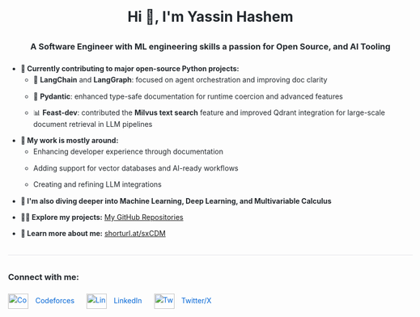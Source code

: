 <!DOCTYPE html>
<html lang="en">
<head>
  <meta charset="UTF-8">
  <meta name="viewport" content="width=device-width, initial-scale=1.0">
  <title>Yassin Hashem's GitHub Profile</title>
  <style>
    body {
      font-family: -apple-system, BlinkMacSystemFont, 'Segoe UI', Roboto, Oxygen, Ubuntu, Cantarell, 'Open Sans', 'Helvetica Neue', sans-serif;
      line-height: 1.6;
      color: #24292e;
      max-width: 800px;
      margin: 0 auto;
      padding: 20px;
    }
    h1, h3 {
      margin-bottom: 20px;
    }
    p {
      margin-bottom: 16px;
    }
    hr {
      border: 0;
      height: 1px;
      background-color: #e1e4e8;
      margin: 30px 0;
    }
    ul {
      padding-left: 25px;
    }
    li {
      margin-bottom: 10px;
    }
    .connect-section img {
      margin-right: 10px;
      vertical-align: middle;
    }
    .view-counter {
      display: inline-block;
      background-color: #f6f8fa;
      border-radius: 6px;
      padding: 5px 10px;
      font-size: 14px;
    }
    .connect-section a {
      display: inline-block;
      margin-right: 20px;
      margin-bottom: 10px;
      text-decoration: none;
      color: #0366d6;
    }
    .connect-section a:hover {
      text-decoration: underline;
    }
  </style>
</head>
<body>
  <h1 align="center">Hi 👋, I'm Yassin Hashem</h1>
  <h3 align="center">A Software Engineer with ML engineering skills a passion for Open Source, and AI Tooling</h3>
  
  <ul>
    <li><strong>💼 Currently contributing to major open-source Python projects:</strong>
      <ul>
        <li>🧠 <strong>LangChain</strong> and <strong>LangGraph</strong>: focused on agent orchestration and improving doc clarity</li>
        <li>🔢 <strong>Pydantic</strong>: enhanced type-safe documentation for runtime coercion and advanced features</li>
        <li>📊 <strong>Feast-dev</strong>: contributed the <strong>Milvus text search</strong> feature and improved Qdrant integration for large-scale document retrieval in LLM pipelines</li>
      </ul>
    </li>
    <li><strong>🚀 My work is mostly around:</strong>
      <ul>
        <li>Enhancing developer experience through documentation</li>
        <li>Adding support for vector databases and AI-ready workflows</li>
        <li>Creating and refining LLM integrations</li>
      </ul>
    </li>
    <li><strong>🌱 I'm also diving deeper into Machine Learning, Deep Learning, and Multivariable Calculus</strong></li>
    <li><strong>👨‍💻 Explore my projects:</strong> <a href="https://github.com/YassinNouh21?tab=repositories">My GitHub Repositories</a></li>
    <li><strong>📄 Learn more about me:</strong> <a href="https://shorturl.at/sxCDM">shorturl.at/sxCDM</a></li>
  </ul>

  <hr>

  <h3 align="left">Connect with me:</h3>
  <p align="left" class="connect-section">
    <a href="https://codeforces.com/profile/yassinnouh21" target="blank">
      <img align="center" src="/api/placeholder/40/30" alt="Codeforces" height="30" width="40" />
      Codeforces
    </a>
    <a href="https://www.linkedin.com/in/yassin-hashem/" target="blank">
      <img align="center" src="/api/placeholder/40/30" alt="LinkedIn" height="30" width="40" />
      LinkedIn
    </a>
    <a href="https://x.com/yassinnouh_dev" target="blank">
      <img align="center" src="/api/placeholder/40/30" alt="Twitter/X" height="30" width="40" />
      Twitter/X
    </a>
  </p>
</body>
</html>
